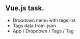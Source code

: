 
## Vue.js task. 

* Dropdown menu with tags list
* Tags data from .json
* App / Dropdown / Tags / Tag

